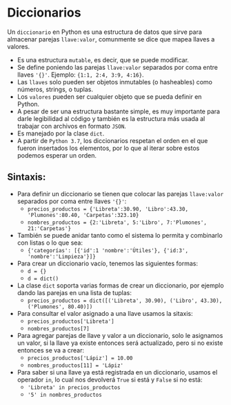 Diccionarios
================================================

Un `diccionario` en Python es una estructura de datos que sirve para almacenar parejas `llave:valor`, comunmente se dice que mapea llaves a valores.
* Es una estructura `mutable`, es decir, que se puede modificar.
* Se define poniendo las parejas `llave:valor` separados por coma entre llaves `'{}'`.
  Ejemplo: `{1:1, 2:4, 3:9, 4:16}`.
* Las `llaves` solo pueden ser objetos inmutables (o hasheables) como números, strings, o tuplas.
* Los `valores` pueden ser cualquier objeto que se pueda definir en Python.
* A pesar de ser una estructura bastante simple, es muy importante para darle legibilidad al código y también es la estructura más usada al trabajar con archivos en formato `JSON`.
* Es manejado por la clase `dict`.
* A partir de `Python 3.7`, los diccionarios respetan el orden en el que fueron insertados los elementos, por lo que al iterar sobre estos podemos esperar un orden.


Sintaxis:
---------
* Para definir un diccionario se tienen que colocar las parejas `llave:valor` separados por coma entre llaves `'{}'`:
  * `precios_productos = {'Libreta':30.90, 'Libro':43.30, 'Plumones':80.40, 'Carpetas':323.10}`
  * `nombres_productos = {2:'Libreta', 5:'Libro', 7:'Plumones', 21:'Carpetas'}`
* También se puede anidar tanto como el sistema lo permita y combinarlo con listas o lo que sea:
  * `{'categorías': [{'id':1 'nombre':'Útiles'}, {'id:3', 'nombre':'Limpieza'}]}`
* Para crear un diccionario vacío, tenemos las siguientes formas:
  * `d = {}`
  * `d = dict()`
* La clase `dict` soporta varias formas de crear un diccionario, por ejemplo dando las parejas en una lista de tuplas:
  * `precios_productos = dict([('Libreta', 30.90), ('Libro', 43.30), ('Plumones', 80.40)])`
* Para consultar el valor asignado a una llave usamos la sitaxis:
  * `precios_productos['Libreta']`
  * `nombres_productos[7]`
* Para agregar parejas de llave y valor a un diccionario, solo le asignamos un valor, si la llave ya existe entonces será actualizado, pero si no existe entonces se va a crear:
  * `precios_productos['Lápiz'] = 10.00`
  * `nombres_productos[11] = 'Lápiz'`
* Para saber si una llave ya está registrada en un diccionario, usamos el operador `in`, lo cual nos devolverá `True` si está y `False` si no está:
  * `'Libreta' in precios_productos`
  * `'5' in nombres_productos`
